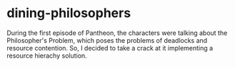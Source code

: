 # dining-philosophers
During the first episode of Pantheon, the characters were talking about the Philosopher's Problem, which poses the problems of deadlocks and resource contention. So, I decided to take a crack at it implementing a resource hierachy solution. 
